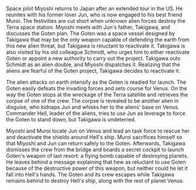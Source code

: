 <!-- The War in Space (1977) -->

Space pilot Miyoshi returns to Japan after an extended tour in the US. He reunites with his former lover Jun, who is now engaged to his best friend Muroi. The festivities are cut short when unknown alien forces destroy the Terra space station. Miyoshi meets with Jun's father, Takigawa, and discusses the Goten plan. The Goten was a space vessel designed by Takigawa that may be the only weapon capable of defending the earth from this new alien threat, but Takigawa is reluctant to reactivate it. Takigawa is also visited by his old colleague Schmidt, who urges him to either reactivate Goten or appoint a new authority to carry out the project. Takigawa outs Schmidt as an alien double, and Miyoshi dispatches it. Realizing that the aliens are fearful of the Goten project, Takigawa decides to reactivate it.

The alien attacks on earth intensify as the Goten is readied for launch. The Goten easily defeats the invading forces and sets course for Venus. On the way the Goten stops at the wreckage of the Terra satellite and retrieves the corpse of one of the crew. The corpse is revealed to be another alien in disguise, who kidnaps Jun and whisks her to the aliens' base on Venus. Commander Hell, leader of the aliens, tries to use Jun as leverage to force the Goten to stand down, but Takigawa is undeterred.

Miyoshi and Muroi locate Jun on Venus and lead an task force to rescue her and deactivate the shields around Hell's ship. Muroi sacrifices himself so that Miyoshi and Jun can return safely to the Goten. Afterwards, Takigawa dismisses the crew from the bridge and boards a secret cockpit to launch Goten's weapon of last resort: a flying bomb capable of destroying planets. He leaves behind a message explaining that hew as reluctant to use Goten because of the destructive power of this weapon, but neither could he let it fall into Hell's hands. The Goten and its crew escapes while Takigawa remains behind to destroy Hell's ship, along with the rest of planet Venus.